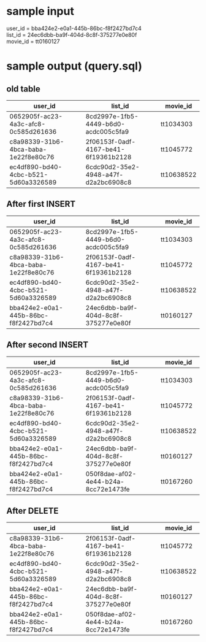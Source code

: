 # sample input

user_id = bba424e2-e0a1-445b-86bc-f8f2427bd7c4 \
list_id = 24ec6dbb-ba9f-404d-8c8f-375277e0e80f \
movie_id = tt0160127

# sample output (query.sql)
## old table

| user_id  |  list_id | movie_id  |
|---|---|---|
| 0652905f-ac23-4a3c-afc8-0c585d261636 | 8cd2997e-1fb5-4449-b6d0-acdc005c5fa9 | tt1034303 |
| c8a98339-31b6-4bca-baba-1e22f8e80c76 | 2f06153f-0adf-4167-be41-6f19361b2128 | tt1045772 |
| ec4df890-bd40-4cbc-b521-5d60a3326589 | 6cdc90d2-35e2-4948-a47f-d2a2bc6908c8 | tt10638522 |

## After first INSERT

| user_id  |  list_id | movie_id  |
|---|---|---|
| 0652905f-ac23-4a3c-afc8-0c585d261636 | 8cd2997e-1fb5-4449-b6d0-acdc005c5fa9 | tt1034303 |
| c8a98339-31b6-4bca-baba-1e22f8e80c76 | 2f06153f-0adf-4167-be41-6f19361b2128 | tt1045772 |
| ec4df890-bd40-4cbc-b521-5d60a3326589 | 6cdc90d2-35e2-4948-a47f-d2a2bc6908c8 | tt10638522 |
| bba424e2-e0a1-445b-86bc-f8f2427bd7c4 | 24ec6dbb-ba9f-404d-8c8f-375277e0e80f | tt0160127 |

## After second INSERT
| user_id  |  list_id | movie_id  |
|---|---|---|
| 0652905f-ac23-4a3c-afc8-0c585d261636 | 8cd2997e-1fb5-4449-b6d0-acdc005c5fa9 | tt1034303 |
| c8a98339-31b6-4bca-baba-1e22f8e80c76 | 2f06153f-0adf-4167-be41-6f19361b2128 | tt1045772 |
| ec4df890-bd40-4cbc-b521-5d60a3326589 | 6cdc90d2-35e2-4948-a47f-d2a2bc6908c8 | tt10638522 |
| bba424e2-e0a1-445b-86bc-f8f2427bd7c4 | 24ec6dbb-ba9f-404d-8c8f-375277e0e80f | tt0160127 |
| bba424e2-e0a1-445b-86bc-f8f2427bd7c4 |  050f8dae-af02-4e44-b24a-8cc72e1473fe | tt0167260 |

## After DELETE
| user_id  |  list_id | movie_id  |
|---|---|---|
| c8a98339-31b6-4bca-baba-1e22f8e80c76 | 2f06153f-0adf-4167-be41-6f19361b2128 | tt1045772 |
| ec4df890-bd40-4cbc-b521-5d60a3326589 | 6cdc90d2-35e2-4948-a47f-d2a2bc6908c8 | tt10638522 |
| bba424e2-e0a1-445b-86bc-f8f2427bd7c4 | 24ec6dbb-ba9f-404d-8c8f-375277e0e80f | tt0160127 |
| bba424e2-e0a1-445b-86bc-f8f2427bd7c4 |  050f8dae-af02-4e44-b24a-8cc72e1473fe | tt0167260 |
